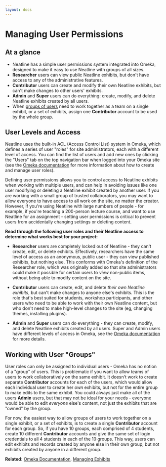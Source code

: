 ```yaml
---
layout: docs
---
```

# Managing User Permissions

## At a glance

  - Neatline has a simple user permissions system integrated into Omeka, designed to make it easy to use Neatline with groups of all sizes.
  - **Researcher** users can view public Neatline exhibits, but don't have access to any of the administrative features.
  - **Contributor** users can create and modify their own Neatline exhibits, but can't make changes to other users' exhibits.
  - **Admin** and **Super** users can do everything: create, modify, and delete Neatline exhibits created by all users.
  - When [groups of users](user-permissions.html#working-with-user-groups) need to work together as a team on a single exhibit, or a set of exhibits, assign one **Contributor** account to be used by the whole group.

## User Levels and Access

Neatline uses the built-in ACL (Access Control List) system in Omeka, which defines a series of user "roles" for site administrators, each with a different level of access. You can find the list of users and add new ones by clicking the "Users" tab on the top navigation bar when logged into your Omeka site (see the [Omeka documentation][omeka-acl] for more information about how to create and manage user roles). 

Defining user permissions allows you to control access to Neatline exhibits when working with multiple users, and can help in avoiding issues like one user modifying or deleting a Neatline exhibit created by another user. If you are working with a small group of trusted collaborators, you may want to allow everyone to have access to all work on the site, no matter the creator. However, if you're using Neatline with large numbers of people - for example, if you're teaching a 200-person lecture course, and want to use Neatline for an assignment - setting user permissions is critical to prevent users from accidentally changing settings or deleting content. 

**Read through the following user roles and their Neatline access to determine what works best for your project:**

- **Researcher** users are completely locked out of Neatline - they can't create, edit, or delete exhibits. Effectively, researchers have the same level of access as an anonymous, public user - they can view published exhibits, but nothing else. This conforms with Omeka's definition of the Researcher role, which was originally added so that site administrators could make it possible for certain users to _view_ non-public items, without being able to modify content on the site.

- **Contributor** users can create, edit, and delete _their own Neatline exhibits_, but can't make changes to anyone else's exhibits. This is the role that's best suited for students, workshop participants, and other users who need to be able to work with their own Neatline content, but who don't need to make high-level changes to the site (eg, changing themes, installing plugins).

- **Admin** and **Super** users can do everything - they can create, modify, and delete Neatline exhibits created by all users. Super and Admin users have different levels of access in Omeka, see the [Omeka documentation][omeka-acl] for more details. 

## Working with User "Groups\"

User roles can only be assigned to individual users - Omeka has no notion of a "group" of users. This is problematic if you want to allow teams of users to work collaboratively on the same exhibit. It doesn't work to create separate **Contributor** accounts for each of the users, which would allow each individual user to create her _own_ exhibits, but not for the entire group to make edits to the same exhibit. You could always just make all of the users **Admin** users, but that may not be ideal for your needs - everyone would be able to edit _everyone_ else's content, not just the exhibits that are "owned" by the group.

For now, the easiest way to allow groups of users to work together on a single exhibit, or a set of exhibits, is to create a single **Contributor** account for each group. So, if you have 10 groups, each comprised of 4 students, create 10 different **Contributor** accounts and give the same set of login credentials to all 4 students in each of the 10 groups. This way, users can edit exhibits and records created by anyone else in their own group, but not exhibits created by anyone in a different group.

**Related:** [Omeka Documentation][omeka-acl], [Managing Exhibits](managing-exhibits.html)

[omeka-acl]: http://omeka.org/codex/Managing_Users_2.0
